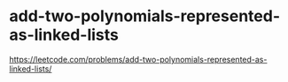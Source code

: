 # add-two-polynomials-represented-as-linked-lists

https://leetcode.com/problems/add-two-polynomials-represented-as-linked-lists/
